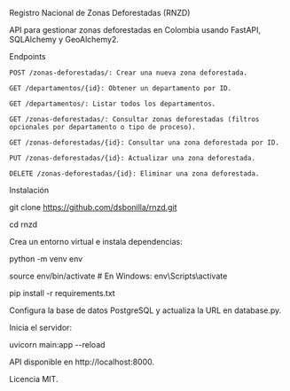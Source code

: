 Registro Nacional de Zonas Deforestadas (RNZD)

API para gestionar zonas deforestadas en Colombia usando FastAPI, SQLAlchemy y GeoAlchemy2.

Endpoints

    POST /zonas-deforestadas/: Crear una nueva zona deforestada.

    GET /departamentos/{id}: Obtener un departamento por ID.

    GET /departamentos/: Listar todos los departamentos.

    GET /zonas-deforestadas/: Consultar zonas deforestadas (filtros opcionales por departamento o tipo de proceso).

    GET /zonas-deforestadas/{id}: Consultar una zona deforestada por ID.

    PUT /zonas-deforestadas/{id}: Actualizar una zona deforestada.

    DELETE /zonas-deforestadas/{id}: Eliminar una zona deforestada.

Instalación

git clone https://github.com/dsbonilla/rnzd.git

cd rnzd

Crea un entorno virtual e instala dependencias:

python -m venv env

source env/bin/activate  # En Windows: env\Scripts\activate

pip install -r requirements.txt

Configura la base de datos PostgreSQL y actualiza la URL en database.py.

Inicia el servidor:

uvicorn main:app --reload

API disponible en http://localhost:8000.

Licencia MIT.
